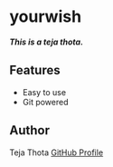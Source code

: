 # yourwish

***This is a teja thota.***

## Features
- Easy to use
- Git powered

## Author
Teja Thota
[GitHub Profile](https://github.com/Teja-thota)

